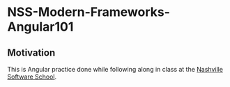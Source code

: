 # NSS-Modern-Frameworks-Angular101
## Motivation
This is Angular practice done while following along in class at the [Nashville Software School](http://nashvillesoftwareschool.com/).
